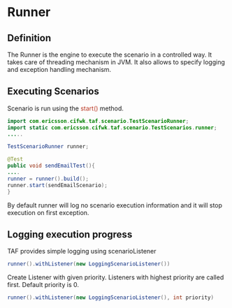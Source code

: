 <head>
   <title>Scenarios - Runner</title>
</head>

# Runner

## Definition

The Runner is the engine to execute the scenario in a controlled way. It takes care of threading mechanism in JVM. It also allows to
specify logging and exception handling mechanism.

## Executing Scenarios
Scenario is run using the <span style="color:#ba3925;">start()</span> method.

```java
import com.ericsson.cifwk.taf.scenario.TestScenarioRunner;
import static com.ericsson.cifwk.taf.scenario.TestScenarios.runner;
.....

TestScenarioRunner runner;

@Test
public void sendEmailTest(){
....
runner = runner().build();
runner.start(sendEmailScenario);
}
```

By default runner will log no scenario execution information and it will stop execution on first exception.

## Logging execution progress

TAF provides simple logging using scenarioListener

```java
runner().withListener(new LoggingScenarioListener())
```

Create Listener with given priority. Listeners with highest priority are called first. Default priority is 0.

```java
runner().withListener(new LoggingScenarioListener(), int priority)
```
